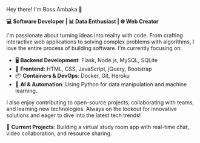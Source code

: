 Hey there! I'm Boss Ambaka  👋

**💻 Software Developer | 📊 Data Enthusiast | 🌐 Web Creator**

I'm passionate about turning ideas into reality with code. From crafting interactive web applications to solving complex problems with algorithms, I love the entire process of building software. I'm currently focusing on:

- 🖥️ **Backend Development**: Flask, Node.js, MySQL, SQLite
- 🎨 **Frontend**: HTML, CSS, JavaScript, jQuery, Bootstrap
- 📦 **Containers & DevOps**: Docker, Git, Heroku
- 🤖 **AI & Automation**: Using Python for data manipulation and machine learning.

I also enjoy contributing to open-source projects, collaborating with teams, and learning new technologies. Always on the lookout for innovative solutions and eager to dive into the latest tech trends!

🚀 **Current Projects**: Building a virtual study room app with real-time chat, video collaboration, and resource sharing.
